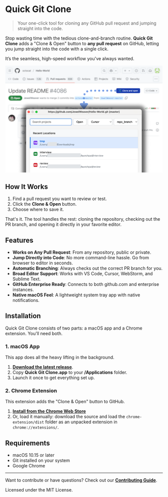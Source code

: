 # Quick Git Clone

> Your one-click tool for cloning any GitHub pull request and jumping straight into the code.

Stop wasting time with the tedious clone-and-branch routine. **Quick Git Clone** adds a "Clone & Open" button to **any pull request** on GitHub, letting you jump straight into the code with a single click.

It’s the seamless, high-speed workflow you've always wanted.

![Quick Git Clone Screenshot](docs/screenshot.png)


## How It Works

1.  Find a pull request you want to review or test.
2.  Click the **Clone & Open** button.
3.  Choose where to save it.

That's it. The tool handles the rest: cloning the repository, checking out the PR branch, and opening it directly in your favorite editor.

## Features

-   **Works on Any Pull Request**: From any repository, public or private.
-   **Jump Directly into Code**: No more command-line hassle. Go from browser to editor in seconds.
-   **Automatic Branching**: Always checks out the correct PR branch for you.
-   **Broad Editor Support**: Works with VS Code, Cursor, WebStorm, and Sublime Text.
-   **GitHub Enterprise Ready**: Connects to both github.com and enterprise instances.
-   **Native macOS Feel**: A lightweight system tray app with native notifications.

## Installation

Quick Git Clone consists of two parts: a macOS app and a Chrome extension. You'll need both.

### 1. macOS App

This app does all the heavy lifting in the background.

1.  **[Download the latest release](https://github.com/quick-git-clone/quick-git-clone/releases)**.
2.  Copy **Quick Git Clone.app** to your **/Applications** folder.
3.  Launch it once to get everything set up.

### 2. Chrome Extension

This extension adds the "Clone & Open" button to GitHub.

1.  **[Install from the Chrome Web Store](https://chromewebstore.google.com/detail/fmjmlppadaodmiggheabblelfjihdibi?utm_source=item-share-cb)**
2.  Or, load it manually: download the source and load the `chrome-extension/dist` folder as an unpacked extension in `chrome://extensions/`.

## Requirements

-   macOS 10.15 or later
-   Git installed on your system
-   Google Chrome

---

Want to contribute or have questions? Check out our [**Contributing Guide**](CONTRIBUTING.md).

Licensed under the MIT License.
